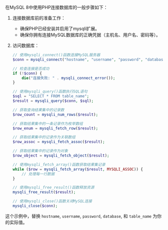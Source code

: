 在MySQL 8中使用PHP连接数据库的一般步骤如下：

1. 连接数据库前的准备工作：
   - 确保PHP已经安装并启用了mysqli扩展。
   - 确保你拥有连接MySQL数据库的正确凭据（主机名、用户名、密码等）。

2. 访问数据库：
   ```php
   // 使用mysqli_connect()函数连接MySQL服务器
   $conn = mysqli_connect("hostname", "username", "password", "database");

   // 检查连接是否成功
   if (!$conn) {
       die("连接失败: " . mysqli_connect_error());
   }

   // 使用mysqli_query()函数执行SQL语句
   $sql = "SELECT * FROM table_name";
   $result = mysqli_query($conn, $sql);

   // 获取查询结果集中的记录数
   $row_count = mysqli_num_rows($result);

   // 获取结果集中的一条记录作为枚举数组
   $row_enum = mysqli_fetch_row($result);

   // 获取结果集中的记录作为关联数组
   $row_assoc = mysqli_fetch_assoc($result);

   // 获取结果集中的记录作为对象
   $row_object = mysqli_fetch_object($result);

   // 使用mysqli_fetch_array()函数获取结果集记录
   while ($row = mysqli_fetch_array($result, MYSQLI_ASSOC)) {
       // 处理每一行数据
   }

   // 使用mysqli_free_result()函数释放资源
   mysqli_free_result($result);

   // 使用mysqli_close()函数关闭MySQL连接
   mysqli_close($conn);
   ```
这个示例中，替换 `hostname`, `username`, `password`, `database`, 和 `table_name` 为你的实际值。